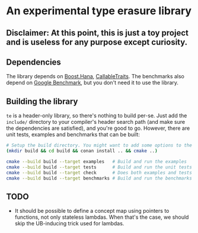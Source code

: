 # An experimental type erasure library

## Disclaimer: At this point, this is just a toy project and is useless for any purpose except curiosity.

## Dependencies
The library depends on [Boost.Hana][], [CallableTraits][]. The benchmarks also
depend on [Google Benchmark][], but you don't need it to use the library.


## Building the library
`te` is a header-only library, so there's nothing to build per-se. Just add the
`include/` directory to your compiler's header search path (and make sure the
dependencies are satisfied), and you're good to go. However, there are unit
tests, examples and benchmarks that can be built:

```sh
# Setup the build directory. You might want to add some options to the commands here.
(mkdir build && cd build && conan install .. && cmake ..)

cmake --build build --target examples   # Build and run the examples
cmake --build build --target tests      # Build and run the unit tests
cmake --build build --target check      # Does both examples and tests
cmake --build build --target benchmarks # Build and run the benchmarks (requires Google Benchmark)
```


## TODO
- It should be possible to define a concept map using pointers to functions,
  not only stateless lambdas. When that's the case, we should skip the
  UB-inducing trick used for lambdas.

<!-- Links -->
[Boost.Hana]: https://github.com/boostorg/hana
[CallableTraits]: https://github.com/badair/callable_traits
[Google Benchmark]: https://github.com/google/benchmark

